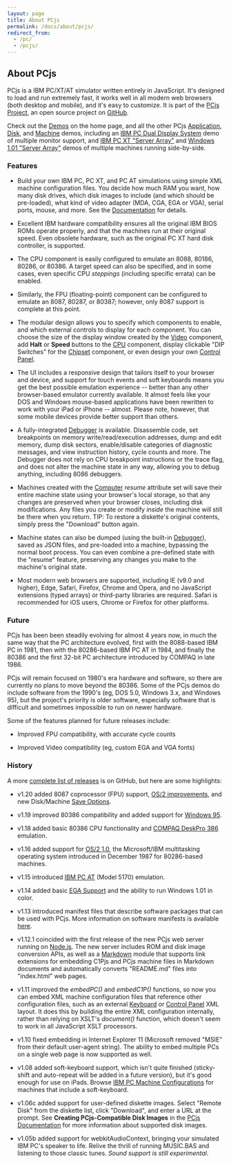 ```yaml
---
layout: page
title: About PCjs
permalink: /docs/about/pcjs/
redirect_from:
  - /pc/
  - /pcjs/
---
```


About PCjs
---

PCjs is a IBM PC/XT/AT simulator written entirely in JavaScript.  It's designed to load and run extremely
fast, it works well in all modern web browsers (both desktop and mobile), and it's easy to customize.  It is part of
the [PCjs Project](https://github.com/jeffpar/pcjs), an open source project on [GitHub](http://github.com/).

Check out the [Demos](/#demos) on the home page, and all the other PCjs [Application](/apps/pc/), [Disk](/disks/pc/),
and [Machine](/devices/pc/machine/) demos, including an [IBM PC Dual Display System](/devices/pc/machine/5150/dual/64kb/)
demo of multiple monitor support, and [IBM PC XT "Server Array"](/devices/pc/machine/5160/cga/256kb/array/) and
[Windows 1.01 "Server Array"](/devices/pc/machine/5160/ega/640kb/array/) demos of multiple machines running side-by-side.

### Features

+ Build your own IBM PC, PC XT, and PC AT simulations using simple XML machine configuration files.
You decide how much RAM you want, how many disk drives, which disk images to include (and which should be
pre-loaded), what kind of video adapter (MDA, CGA, EGA or VGA), serial ports, mouse, and more. See the
[Documentation](/docs/pcjs/) for details.

+ Excellent IBM hardware compatibility ensures all the original IBM BIOS ROMs operate properly, and that the
machines run at their original speed.  Even obsolete hardware, such as the original PC XT hard disk controller,
is supported.

+ The CPU component is easily configured to emulate an 8088, 80186, 80286, or 80386.  A target speed can also
be specified, and in some cases, even specific CPU *steppings* (including specific errata) can be enabled.

+ Similarly, the FPU (floating-point) component can be configured to emulate an 8087, 80287, or 80387; however,
only 8087 support is complete at this point.

+ The modular design allows you to specify which components to enable, and which external controls
to display for each component. You can choose the size of the display window created by the [Video](/docs/pcjs/video/)
component, add **Halt** or **Speed** buttons to the [CPU](/docs/pcjs/cpu/) component, display clickable "DIP Switches"
for the [Chipset](/docs/pcjs/chipset/) component, or even design your own [Control Panel](/docs/pcjs/panel/).

+ The UI includes a responsive design that tailors itself to your browser and device, and support for touch events
and soft keyboards means you get the best possible emulation experience -- better than any other browser-based
emulator currently available.  It almost feels like your DOS and Windows mouse-based applications have been rewritten
to work with your iPad or iPhone -- almost.  Please note, however, that some mobile devices provide better support than
others.

+ A fully-integrated [Debugger](/docs/pcjs/debugger/) is available.  Disassemble code, set breakpoints on
memory write/read/execution addresses, dump and edit memory, dump disk sectors, enable/disable categories of diagnostic
messages, and view instruction history, cycle counts and more.  The Debugger does not rely on CPU breakpoint
instructions or the trace flag, and does not alter the machine state in any way, allowing you to debug anything,
including 8086 debuggers.

+ Machines created with the [Computer](/docs/pcjs/computer/) *resume* attribute set will save their entire machine
state using your browser's local storage, so that any changes are preserved when your browser closes, including
disk modifications. Any files you create or modify *inside* the machine will still be there when you return.
TIP: To restore a diskette's original contents, simply press the "Download" button again.

+ Machine states can also be dumped (using the built-in [Debugger](/docs/pcjs/debugger/)), saved as JSON files, and
pre-loaded into a machine, bypassing the normal boot process.  You can even combine a pre-defined state with the
"resume" feature, preserving any changes you make to the machine's original state.

+ Most modern web browsers are supported, including IE (v9.0 and higher), Edge, Safari, Firefox, Chrome and Opera,
and no JavaScript extensions (typed arrays) or third-party libraries are required.  Safari is recommended for iOS
users, Chrome or Firefox for other platforms.

### Future

PCjs has been been steadily evolving for almost 4 years now, in much the same way that the PC architecture evolved,
first with the 8088-based IBM PC in 1981, then with the 80286-based IBM PC AT in 1984, and finally the 80386 and the
first 32-bit PC architecture introduced by COMPAQ in late 1986.

PCjs will remain focused on 1980's era hardware and software, so there are currently no plans to move beyond the
80386.  Some of the PCjs demos do include software from the 1990's (eg, DOS 5.0, Windows 3.x, and Windows 95), but the
project's priority is older software, especially software that is difficult and sometimes impossible to run on newer
hardware.

Some of the features planned for future releases include:

+ Improved FPU compatibility, with accurate cycle counts

+ Improved Video compatibility (eg, custom EGA and VGA fonts)

### History

A more [complete list of releases](https://github.com/jeffpar/pcjs/releases) is on GitHub, but here are some highlights:

+ v1.20 added 8087 coprocessor (FPU) support, [OS/2 improvements](http://www.pcjs.org/blog/2016/02/08/),
and new Disk/Machine [Save Options](http://www.pcjs.org/blog/2016/02/17/).

+ v1.19 improved 80386 compatibility and added support for [Windows 95](http://www.pcjs.org/blog/2015/09/21/).

+ v1.18 added basic 80386 CPU functionality and [COMPAQ DeskPro 386](http://www.pcjs.org/blog/2015/04/16/) emulation.

+ v1.16 added support for [OS/2 1.0](http://www.pcjs.org/blog/2014/12/04/), the Microsoft/IBM multitasking operating
system introduced in December 1987 for 80286-based machines.

+ v1.15 introduced [IBM PC AT](http://www.pcjs.org/blog/2014/09/13/) (Model 5170) emulation.

+ v1.14 added basic [EGA Support](http://www.pcjs.org/blog/2014/07/30/) and the ability to run Windows 1.01
in color.

+ v1.13 introduced manifest files that describe software packages that can be used with PCjs. 
More information on software manifests is available [here](/apps/).

+ v1.12.1 coincided with the first release of the new PCjs web server running on [Node.js](http://nodejs.org).
The new server includes ROM and disk image conversion APIs, as well as a
[Markdown](http://daringfireball.net/projects/markdown/syntax) module that supports link extensions
for embedding C1Pjs and PCjs machine files in Markdown documents and automatically converts "README.md"
files into "index.html" web pages.

+ v1.11 improved the *embedPC()* and *embedC1P()* functions, so now you can embed XML machine configuration files
that reference other configuration files, such as an external [Keyboard](/docs/pcjs/keyboard/) or
[Control Panel](/docs/pcjs/panel/) XML layout.  It does this by building the entire XML configuration internally,
rather than relying on XSLT's *document()* function, which doesn't seem to work in all JavaScript XSLT processors.

+ v1.10 fixed embedding in Internet Explorer 11 (Microsoft removed "MSIE" from their default user-agent string).
The ability to embed multiple PCs on a single web page is now supported as well.

+ v1.08 added soft-keyboard support, which isn't quite finished (sticky-shift and auto-repeat will be added in a future
version), but it's good enough for use on iPads.  Browse [IBM PC Machine Configurations](/devices/pc/machine/) for
machines that include a soft-keyboard.

+ v1.06c added support for user-defined diskette images.  Select "Remote Disk" from the diskette list, click
"Download", and enter a URL at the prompt.  See **Creating PCjs-Compatible Disk Images** in the
[PCjs Documentation](/docs/pcjs/) for more information about supported disk images.

+ v1.05b added support for webkitAudioContext, bringing your simulated IBM PC's speaker to life. Relive the thrill
of running MUSIC.BAS and listening to those classic tunes.  *Sound support is still experimental*.
